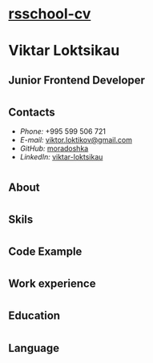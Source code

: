 # [rsschool-cv](https://github.com/moradoshka/rsschool-cv)

#  Viktar Loktsikau

## Junior Frontend Developer
#
## Contacts
   * *Phone:* +995 599 506 721
   * *E-mail:* <viktor.loktikov@gmail.com>
   * *GitHub:* [moradoshka](https://github.com/moradoshka/)
   * *LinkedIn:* [viktar-loktsikau](https://www.linkedin.com/in/viktar-loktsikau/)

#
## About

#
## Skils

#
## Code Example

#
## Work experience

#
## Education

#
## Language




